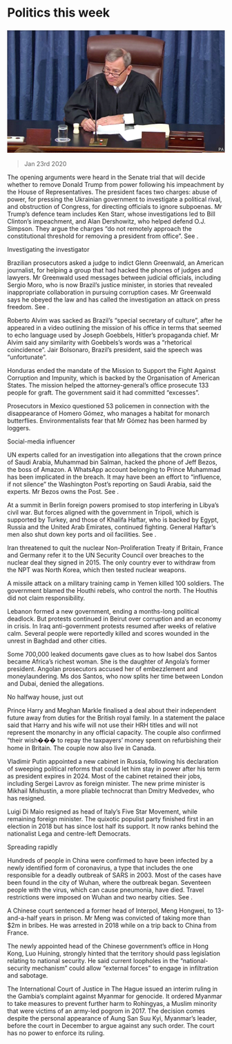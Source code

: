 ###### 

# Politics this week 

#####  

![image](images/20200125_WWP001_0.jpg) 

> Jan 23rd 2020 

The opening arguments were heard in the Senate trial that will decide whether to remove Donald Trump from power following his impeachment by the House of Representatives. The president faces two charges: abuse of power, for pressing the Ukrainian government to investigate a political rival, and obstruction of Congress, for directing officials to ignore subpoenas. Mr Trump’s defence team includes Ken Starr, whose investigations led to Bill Clinton’s impeachment, and Alan Dershowitz, who helped defend O.J. Simpson. They argue the charges “do not remotely approach the constitutional threshold for removing a president from office”. See .

Investigating the investigator

Brazilian prosecutors asked a judge to indict Glenn Greenwald, an American journalist, for helping a group that had hacked the phones of judges and lawyers. Mr Greenwald used messages between judicial officials, including Sergio Moro, who is now Brazil’s justice minister, in stories that revealed inappropriate collaboration in pursuing corruption cases. Mr Greenwald says he obeyed the law and has called the investigation an attack on press freedom. See .


Roberto Alvim was sacked as Brazil’s “special secretary of culture”, after he appeared in a video outlining the mission of his office in terms that seemed to echo language used by Joseph Goebbels, Hitler’s propaganda chief. Mr Alvim said any similarity with Goebbels’s words was a “rhetorical coincidence”. Jair Bolsonaro, Brazil’s president, said the speech was “unfortunate”.

Honduras ended the mandate of the Mission to Support the Fight Against Corruption and Impunity, which is backed by the Organisation of American States. The mission helped the attorney-general’s office prosecute 133 people for graft. The government said it had committed “excesses”.

Prosecutors in Mexico questioned 53 policemen in connection with the disappearance of Homero Gómez, who manages a habitat for monarch butterflies. Environmentalists fear that Mr Gómez has been harmed by loggers.

Social-media influencer

UN experts called for an investigation into allegations that the crown prince of Saudi Arabia, Muhammad bin Salman, hacked the phone of Jeff Bezos, the boss of Amazon. A WhatsApp account belonging to Prince Muhammad has been implicated in the breach. It may have been an effort to “influence, if not silence” the Washington Post’s reporting on Saudi Arabia, said the experts. Mr Bezos owns the Post. See .

At a summit in Berlin foreign powers promised to stop interfering in Libya’s civil war. But forces aligned with the government in Tripoli, which is supported by Turkey, and those of Khalifa Haftar, who is backed by Egypt, Russia and the United Arab Emirates, continued fighting. General Haftar’s men also shut down key ports and oil facilities. See .

Iran threatened to quit the nuclear Non-Proliferation Treaty if Britain, France and Germany refer it to the UN Security Council over breaches to the nuclear deal they signed in 2015. The only country ever to withdraw from the NPT was North Korea, which then tested nuclear weapons.

A missile attack on a military training camp in Yemen killed 100 soldiers. The government blamed the Houthi rebels, who control the north. The Houthis did not claim responsibility.

Lebanon formed a new government, ending a months-long political deadlock. But protests continued in Beirut over corruption and an economy in crisis. In Iraq anti-government protests resumed after weeks of relative calm. Several people were reportedly killed and scores wounded in the unrest in Baghdad and other cities.

Some 700,000 leaked documents gave clues as to how Isabel dos Santos became Africa’s richest woman. She is the daughter of Angola’s former president. Angolan prosecutors accused her of embezzlement and moneylaundering. Ms dos Santos, who now splits her time between London and Dubai, denied the allegations.

No halfway house, just out

Prince Harry and Meghan Markle finalised a deal about their independent future away from duties for the British royal family. In a statement the palace said that Harry and his wife will not use their HRH titles and will not represent the monarchy in any official capacity. The couple also confirmed “their wish��� to repay the taxpayers’ money spent on refurbishing their home in Britain. The couple now also live in Canada.

Vladimir Putin appointed a new cabinet in Russia, following his declaration of sweeping political reforms that could let him stay in power after his term as president expires in 2024. Most of the cabinet retained their jobs, including Sergei Lavrov as foreign minister. The new prime minister is Mikhail Mishustin, a more pliable technocrat than Dmitry Medvedev, who has resigned.

Luigi Di Maio resigned as head of Italy’s Five Star Movement, while remaining foreign minister. The quixotic populist party finished first in an election in 2018 but has since lost half its support. It now ranks behind the nationalist Lega and centre-left Democrats.

Spreading rapidly


Hundreds of people in China were confirmed to have been infected by a newly identified form of coronavirus, a type that includes the one responsible for a deadly outbreak of SARS in 2003. Most of the cases have been found in the city of Wuhan, where the outbreak began. Seventeen people with the virus, which can cause pneumonia, have died. Travel restrictions were imposed on Wuhan and two nearby cities. See .

A Chinese court sentenced a former head of Interpol, Meng Hongwei, to 13-and-a-half years in prison. Mr Meng was convicted of taking more than $2m in bribes. He was arrested in 2018 while on a trip back to China from France.

The newly appointed head of the Chinese government’s office in Hong Kong, Luo Huining, strongly hinted that the territory should pass legislation relating to national security. He said current loopholes in the “national-security mechanism” could allow “external forces” to engage in infiltration and sabotage.

The International Court of Justice in The Hague issued an interim ruling in the Gambia’s complaint against Myanmar for genocide. It ordered Myanmar to take measures to prevent further harm to Rohingyas, a Muslim minority that were victims of an army-led pogrom in 2017. The decision comes despite the personal appearance of Aung San Suu Kyi, Myanmar’s leader, before the court in December to argue against any such order. The court has no power to enforce its ruling.

